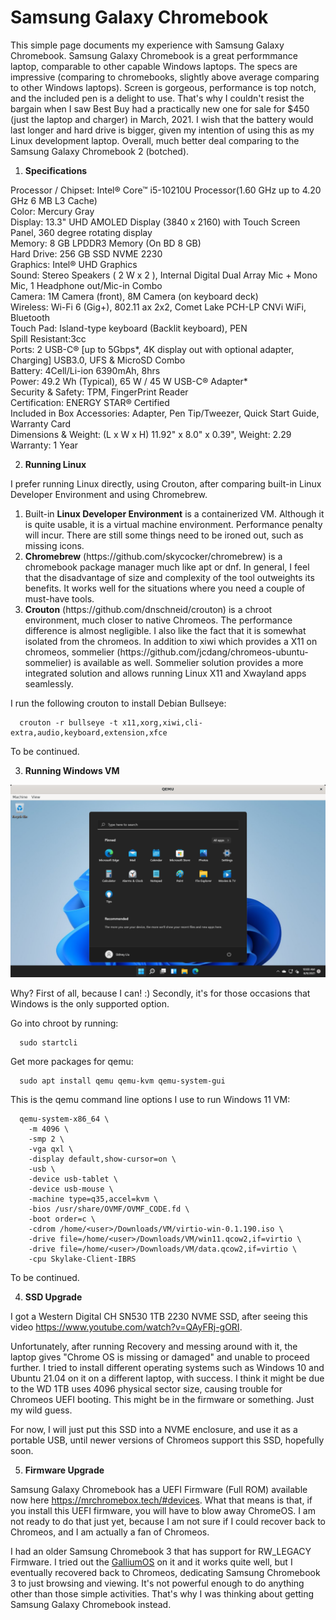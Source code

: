 # Samsung Galaxy Chromebook

This simple page documents my experience with Samsung Galaxy Chromebook. Samsung Galaxy Chromebook is a great performmance laptop, comparable to other capable Windows laptops. The specs are impressive (comparing to chromebooks, slightly above average comparing to other Windows laptops). Screen is gorgeous, performance is top notch, and the included pen is a delight to use. That's why I couldn't resist the bargain when I saw Best Buy had a practically new one for sale for $450 (just the laptop and charger) in March, 2021. I wish that the battery would last longer and hard drive is bigger, given my intention of using this as my Linux development laptop. Overall, much better deal comparing to the Samsung Galaxy Chromebook 2 (botched).

1) <b>Specifications</b>

Processor / Chipset: Intel® Core™ i5-10210U Processor(1.60 GHz up to 4.20 GHz 6 MB L3 Cache)<br>
Color: Mercury Gray<br>
Display: 13.3" UHD AMOLED Display (3840 x 2160) with Touch Screen Panel, 360 degree rotating display<br>
Memory: 8 GB LPDDR3 Memory (On BD 8 GB)<br>
Hard Drive: 256 GB SSD NVME 2230<br>
Graphics: Intel® UHD Graphics<br>
Sound: Stereo Speakers ( 2 W x 2 ), Internal Digital Dual Array Mic + Mono Mic, 1 Headphone out/Mic-in Combo<br>
Camera: 1M Camera (front), 8M Camera (on keyboard deck)<br>
Wireless: Wi-Fi 6 (Gig+), 802.11 ax 2x2, Comet Lake PCH-LP CNVi WiFi, Bluetooth<br>
Touch Pad: Island-type keyboard (Backlit keyboard), PEN<br>
Spill Resistant:3cc<br>
Ports: 2 USB-C® [up to 5Gbps*, 4K display out with optional adapter, Charging] USB3.0, UFS & MicroSD Combo<br>
Battery: 4Cell/Li-ion 6390mAh, 8hrs<br>
Power: 49.2 Wh (Typical), 65 W / 45 W USB-C® Adapter*<br>
Security & Safety: TPM, FingerPrint Reader<br>
Certification: ENERGY STAR® Certified<br>
Included in Box Accessories: Adapter, Pen Tip/Tweezer, Quick Start Guide, Warranty Card<br>
Dimensions & Weight: (L x W x H) 11.92" x 8.0" x 0.39", Weight: 2.29<br>
Warranty: 1 Year<br>

2) <b>Running Linux</b>

I prefer running Linux directly, using Crouton, after comparing built-in Linux Developer Environment and using Chromebrew.

<ol>
<li>Built-in <b>Linux Developer Environment</b> is a containerized VM. Although it is quite usable, it is a virtual machine environment. Performance penalty will incur. There are still some things need to be ironed out, such as missing icons. </li>

<li><b>Chromebrew</b> (https://github.com/skycocker/chromebrew) is a chromebook package manager much like apt or dnf. In general, I feel that the disadvantage of size and complexity of the tool outweights its benefits. It works well for the situations where you need a couple of must-have tools.</li>

<li><b>Crouton</b> (https://github.com/dnschneid/crouton) is a chroot environment, much closer to native Chromeos. The performance difference is almost negligible. I also like the fact that it is somewhat isolated from the chromeos. In addition to xiwi which provides a X11 on chromeos, sommelier (https://github.com/jcdang/chromeos-ubuntu-sommelier) is available as well. Sommelier solution provides a more integrated solution and allows running Linux X11 and Xwayland apps seamlessly.</li>

</ol>

I run the following crouton to install Debian Bullseye:

      crouton -r bullseye -t x11,xorg,xiwi,cli-extra,audio,keyboard,extension,xfce
      
To be continued.

3) <b>Running Windows VM</b>

<img src="chromebook-windows.png" alt="Chromebook Windows 11">

Why? First of all, because I can! :) Secondly, it's for those occasions that Windows is the only supported option.

Go into chroot by running:
      
      sudo startcli

Get more packages for qemu:

      sudo apt install qemu qemu-kvm qemu-system-gui

This is the qemu command line options I use to run Windows 11 VM:

      qemu-system-x86_64 \
        -m 4096 \
        -smp 2 \
        -vga qxl \
        -display default,show-cursor=on \
        -usb \
        -device usb-tablet \
        -device usb-mouse \
        -machine type=q35,accel=kvm \
        -bios /usr/share/OVMF/OVMF_CODE.fd \
        -boot order=c \
        -cdrom /home/<user>/Downloads/VM/virtio-win-0.1.190.iso \
        -drive file=/home/<user>/Downloads/VM/win11.qcow2,if=virtio \
        -drive file=/home/<user>/Downloads/VM/data.qcow2,if=virtio \
        -cpu Skylake-Client-IBRS
        
To be continued.

4) <b>SSD Upgrade</b>

I got a Western Digital CH SN530 1TB 2230 NVME SSD, after seeing this video https://www.youtube.com/watch?v=QAyFRj-gORI.

Unfortunately, after running Recovery and messing around with it, the laptop gives "Chrome OS is missing or damaged" and unable to proceed further. I tried to install different operating systems such as Windows 10 and Ubuntu 21.04 on it on a different laptop, with success. I think it might be due to the WD 1TB uses 4096 physical sector size, causing trouble for Chromeos UEFI booting. This might be in the firmware or something. Just my wild guess.
      
For now, I will just put this SSD into a NVME enclosure, and use it as a portable USB, until newer versions of Chromeos support this SSD, hopefully soon.

5) <b>Firmware Upgrade</b>

Samsung Galaxy Chromebook has a UEFI Firmware (Full ROM) available now here https://mrchromebox.tech/#devices. What that means is that, if you install this UEFI firmware, you will have to blow away ChromeOS. I am not ready to do that just yet, because I am not sure if I could recover back to Chromeos, and I am actually a fan of Chromeos. 

I had an older Samsung Chromebook 3 that has support for RW_LEGACY Firmware. I tried out the <a href="https://galliumos.org/">GalliumOS</a> on it and it works quite well, but I eventually recovered back to Chromeos, dedicating Samsung Chromebook 3 to just browsing and viewing. It's not powerful enough to do anything other than those simple activities. That's why I was thinking about getting Samsung Galaxy Chromebook instead.

